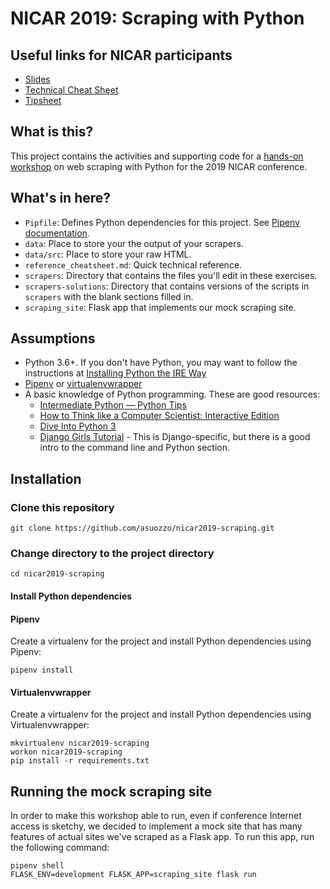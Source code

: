 # NICAR 2019: Scraping with Python

## Useful links for NICAR participants

- [Slides](https://docs.google.com/presentation/d/1WZmdW1lcXvo1gLQ_VanjWkCFTJVvu8T0md0is-2Sg60/edit?usp=sharing)
- [Technical Cheat Sheet](reference_cheatsheet.md)
- [Tipsheet](tipsheet.md)

## What is this?

This project contains the activities and supporting code for a [hands-on workshop](https://www.ire.org/events-and-training/event/3190/4093) on web scraping with Python for the 2019 NICAR conference.

## What's in here?

- `Pipfile`: Defines Python dependencies for this project. See [Pipenv](https://github.com/pypa/pipenv) [documentation](https://pipenv.readthedocs.io/en/latest/).
- `data`: Place to store your the output of your scrapers.
- `data/src`: Place to store your raw HTML.
- `reference_cheatsheet.md`: Quick technical reference.
- `scrapers`: Directory that contains the files you'll edit in these exercises.
- `scrapers-solutions`: Directory that contains versions of the scripts in `scrapers` with the blank sections filled in.
- `scraping_site`: Flask app that implements our mock scraping site.

## Assumptions

- Python 3.6+. If you don't have Python, you may want to follow the instructions at [Installing Python the IRE Way](https://docs.google.com/document/d/1cYmpfZEZ8r-09Q6Go917cKVcQk_d0P61gm0q8DAdIdg/edit)
- [Pipenv](https://pipenv.readthedocs.io/) or [virtualenvwrapper](https://virtualenvwrapper.readthedocs.io/)
- A basic knowledge of Python programming. These are good resources:
  - [Intermediate Python — Python Tips](http://book.pythontips.com/en/latest/)
  - [How to Think like a Computer Scientist: Interactive Edition](https://interactivepython.org/courselib/static/thinkcspy/index.html)
  - [Dive Into Python 3](https://www.diveinto.org/python3/)
  - [Django Girls Tutorial](https://tutorial.djangogirls.org/en/) - This is Django-specific, but there is a good intro to the command line and Python section.

## Installation

### Clone this repository

```
git clone https://github.com/asuozzo/nicar2019-scraping.git
```

### Change directory to the project directory

```
cd nicar2019-scraping
```

#### Install Python dependencies

#### Pipenv

Create a virtualenv for the project and install Python dependencies using Pipenv:

```
pipenv install
```

#### Virtualenvwrapper

Create a virtualenv for the project and install Python dependencies using Virtualenvwrapper:

```
mkvirtualenv nicar2019-scraping
workon nicar2019-scraping
pip install -r requirements.txt 
```

## Running the mock scraping site

In order to make this workshop able to run, even if conference Internet access is sketchy, we decided to implement a mock site that has many features of actual sites we've scraped as a Flask app. To run this app, run the following command:

```
pipenv shell
FLASK_ENV=development FLASK_APP=scraping_site flask run
```
